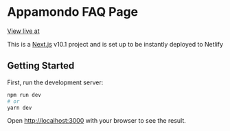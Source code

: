 # Appamondo FAQ Page

[View live at](https://jack-appamondo-faq-technical.netlify.app/)

This is a [Next.js](https://nextjs.org/) v10.1 project and is set up to be instantly deployed to Netlify

## Getting Started

First, run the development server:

```bash
npm run dev
# or
yarn dev
```

Open [http://localhost:3000](http://localhost:3000) with your browser to see the result.
